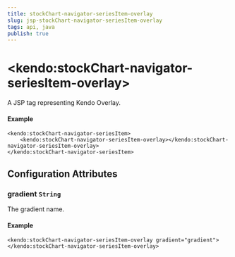 ```yaml
---
title: stockChart-navigator-seriesItem-overlay
slug: jsp-stockChart-navigator-seriesItem-overlay
tags: api, java
publish: true
---
```


# \<kendo:stockChart-navigator-seriesItem-overlay\>
A JSP tag representing Kendo Overlay.

#### Example
    <kendo:stockChart-navigator-seriesItem>
        <kendo:stockChart-navigator-seriesItem-overlay></kendo:stockChart-navigator-seriesItem-overlay>
    </kendo:stockChart-navigator-seriesItem>


## Configuration Attributes


### gradient `String`

The gradient name.

#### Example
    <kendo:stockChart-navigator-seriesItem-overlay gradient="gradient">
    </kendo:stockChart-navigator-seriesItem-overlay>


